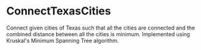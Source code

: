 # ConnectTexasCities

Connect given cities of Texas such that all the cities are connected and the combined distance between all the cities is minimum. Implemented using Kruskal's Minimum Spanning Tree algorithm.
